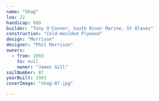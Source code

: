 ```yaml
---
name: "Shag"
loa: 22
handicap: 880
builder: "Tony O'Connor, South River Marine, St Olaves"
construction: "Cold-moulded Plywood"
design: "Morrison"
designer: "Phil Morrison"
owners:
  - from: 1993
    to: null
    owner: "James Gill"
sailNumber: 87
yearBuilt: 1993
coverImage: "shag-87.jpg"

---
```

